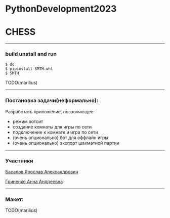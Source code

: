 # PythonDevelopment2023

# CHESS # 
---
### build unstall and run
```
$ do
$ pipinstall SMTH.whl
$ SMTH
```
TODO(marilius)

---
### Постановка задачи(неформально):

Разработать приложение, позволяющее:
+ режим хотсит
+ создание комнаты для игры по сети
+ подключение к комнате и игра по сети
+ (очень опционально) бот для оффлайн игры
+ (очень опционально) экспорт шахматной партии

---
### Участники

[Басалов Ярослав Александрович](https://github.com/Marilius)

[Гриненко Анна Андреевна]()

---
### Макет:

TODO(marilius)
